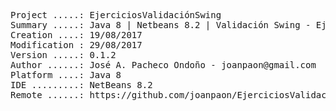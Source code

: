 <pre>

Project .....: EjerciciosValidaciónSwing
Summary .....: Java 8 | Netbeans 8.2 | Validación Swing - Ejercicios
Creation ....: 19/08/2017
Modification : 29/08/2017
Version .....: 0.1.2
Author ......: José A. Pacheco Ondoño - joanpaon@gmail.com
Platform ....: Java 8
IDE .........: NetBeans 8.2
Remote ......: https://github.com/joanpaon/EjerciciosValidacionSwing.git

</pre>
